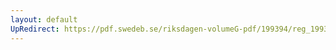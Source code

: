 ```yaml
---
layout: default
UpRedirect: https://pdf.swedeb.se/riksdagen-volumeG-pdf/199394/reg_199394/reg_199394_0438.pdf
---
```

